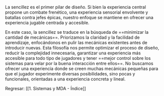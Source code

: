 
La sencillez es el primer pilar de diseño. Si bien la experiencia central propone un combate frenético, una experiencia sensorial envolvente y batallas contra jefes épicas, nuestro enfoque se mantiene en ofrecer una experiencia jugable centrada y accesible.

En este caso, la sencillez se traduce en la búsqueda de ==minimizar la cantidad de mecánicas==. Priorizamos la claridad y la facilidad de aprendizaje, enfocándonos en pulir las mecánicas existentes antes de introducir nuevas. Esta filosofía nos permite optimizar el proceso de diseño, reducir la complejidad innecesaria, garantizar una experiencia más accesible para todo tipo de jugadores y tener ==mejor control sobre los sistemas para velar por la buena interacción entre ellos==. No buscamos ofrecer una experiencia donde se creen muchas mecánicas pequeñas para que el jugador experimente diversas posibilidades, sino pocas y funcionales, orientadas a una experiencia concreta y lineal.


Regresar: [[1. Sistemas y MDA - Índice]]